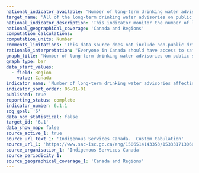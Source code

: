 ```yaml
---
national_indicator_available: 'Number of long-term drinking water advisories affecting First Nations drinking water systems'
target_name: 'All of the long-term drinking water advisories on public systems on reserve are to be resolved'
national_indicator_description: 'This indicator monitor the number of long-term drinking water advisories on public systems on First Nations communities.'
national_geographical_coverage: 'Canada and Regions'
computation_calculations: 
computation_units: Number
comments_limitations: 'This data source does not include non-public drinking water systems on reserves and is limited to communities south of the 60th parallel.'
rationale_interpretation: "Everyone in Canada should have access to safe, clean drinking water. The Government of Canada is working with First Nations communities to: improve water infrastructure on reserves; end long-term drinking water advisories on public systems on reserves; prevent short-term advisories from becoming long-term."
graph_title: 'Number of long-term drinking water advisories on public systems on reserve'
graph_type: bar
data_start_values:
  - field: Region
    value: Canada
indicator_name: 'Number of long-term drinking water advisories affecting First Nations drinking water systems'
indicator_sort_order: 06-01-01
published: true
reporting_status: complete
indicator_number: 6.1.1
sdg_goal: '6'
data_non_statistical: false
target_id: '6.1'
data_show_map: false
source_active_1: true
source_url_text_1: 'Indigenous Services Canada.  Custom tabulation'
source_url_1: 'https://www.sac-isc.gc.ca/eng/1506514143353/1533317130660'
source_organisation_1: 'Indigenous Services Canada'
source_periodicity_1:
source_geographical_coverage_1: 'Canada and Regions'
---
```

